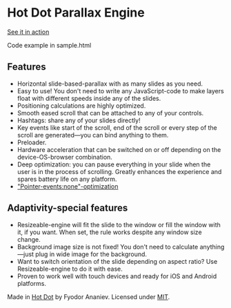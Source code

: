 Hot Dot Parallax Engine
=======================

<a href="http://hotdot.pro/" target="_blank">See it in action</a>

Code example in sample.html

Features
--------
- Horizontal slide-based-parallax with as many slides as you need.
- Easy to use! You don't need to write any JavaScript-code to make layers float with different speeds inside any of the slides.
- Positioning calculations are highly optimized.
- Smooth eased scroll that can be attached to any of your controls.
- Hashtags: share any of your slides directly!
- Key events like start of the scroll, end of the scroll or every step of the scroll are generated—you can bind anything to them.
- Preloader.
- Hardware acceleration that can be switched on or off depending on the device-OS-browser combination.
- Deep optimization: you can pause everything in your slide when the user is in the process of scrolling. Greatly enhances the experience and spares battery life on any platform.
- <a href="http://www.thecssninja.com/javascript/pointer-events-60fps" target="_blank">"Pointer-events:none"-optimization</a>

Adaptivity-special features
--------
- Resizeable-engine will fit the slide to the window or fill the window with it, if you want. When set, the rule works despite any window size change.
- Background image size is not fixed! You don't need to calculate anything—just plug in wide image for the background.
- Want to switch orientation of the slide depending on aspect ratio? Use Resizeable-engine to do it with ease.
- Proven to work well with touch devices and ready for iOS and Android platforms.



Made in <a target="_blank" href="http://hotdot.pro/">Hot Dot</a> by Fyodor Ananiev.
Licensed under <a target="_blank" href="http://www.opensource.org/licenses/mit-license.php">MIT</a>.